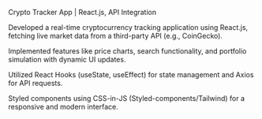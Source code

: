 Crypto Tracker App | React.js, API Integration

Developed a real-time cryptocurrency tracking application using React.js, fetching live market data from a third-party API (e.g., CoinGecko).

Implemented features like price charts, search functionality, and portfolio simulation with dynamic UI updates.

Utilized React Hooks (useState, useEffect) for state management and Axios for API requests.

Styled components using CSS-in-JS (Styled-components/Tailwind) for a responsive and modern interface.
